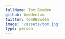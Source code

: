 ```yaml
---
fullName: Tom Bowden
github: bowdentom
twitter: TomRBowden
image: '/assets/tom.jpg'
type: person
---
```

